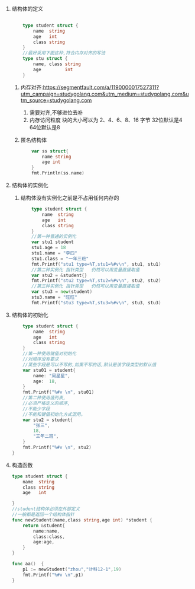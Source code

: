 1.  结构体的定义

    ```go
    		
    	type student struct {
    		name  string
    		age   int
    		class string
    	}
    	//最好采用下面这种,符合内存对齐的写法
    	type stu struct {
    		name, class string
    		age         int
    	}
    ```

    1.  内存对齐:https://segmentfault.com/a/1190000017527311?utm_campaign=studygolang.com&utm_medium=studygolang.com&utm_source=studygolang.com

        1.  需要对齐,不够进位去补
        2.  内存访问粒度  块的大小可以为 2、4、6、8、16 字节  32位默认是4          64位默认是8

    2.  匿名结构体

        ```go
        	var ss struct{
        		name string
        		age int
        	}
        	fmt.Println(ss.name)
        ```

2.  结构体的实例化

    1.  结构体没有实例化之前是不占用任何内存的

        ```go
        	type student struct {
        		name  string
        		age   int
        		class string
        	}
        	//第一种普通的实例化 
        	var stu1 student
        	stu1.age = 18
        	stu1.name = "李四"
        	stu1.class = "一年三班"
        	fmt.Printf("stu1 type=%T,stu1=%#v\n", stu1, stu1)
        	//第二种实例化 指针类型   仍然可以用变量直接取值
        	var stu2 = &student{}
        	fmt.Printf("stu2 type=%T,stu2=%#v\n", stu2, stu2)
        	//第三种实例化 指针类型   仍然可以用变量直接取值
        	var stu3 = new(student)
        	stu3.name = "旺旺"
        	fmt.Printf("stu3 type=%T,stu3=%#v\n", stu3, stu3)
        ```

3.  结构体的初始化

    ```go
    	type student struct {
    		name  string
    		age   int
    		class string
    	}
    	//第一种使用键值对初始化
    	//对顺序没有要求
    	//某些字段是可以不写的,如果不写的话,默认是该字段类型的默认值
    	var stu01 = student{
    		name: "周星星",
    		age:  18,
    	}
    	fmt.Printf("%#v \n", stu01)
    	//第二种使用值列表,
    	//必须严格定义的顺序,
    	//不能少字段
    	//不能和键值初始化方式混用。
    	var stu2 = student{
    		"张三",
    		18,
    		"三年二班",
    	}
    	fmt.Printf("%#v \n", stu2)
    }
    ```

4.  构造函数

    ```go
    type student struct {
    	name  string
    	class string
    	age   int
    
    }
    //student结构体必须在外部定义
    //一般都是返回一个结构体指针
    func newStudent(name,class string,age int) *student {
    	return &student{
    		name:name,
    		class:class,
    		age:age,
    	}
    }
    
    func aa()  {
    	p1 := newStudent("zhou","计科12-1",19)
    	fmt.Printf("%#v \n",p1)
    }
    
    ```

    